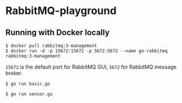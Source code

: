 # RabbitMQ-playground

## Running with Docker locally
```
$ docker pull rabbitmq:3-management
$ docker run -d -p 15672:15672 -p 5672:5672 --name go-rabbitmq rabbitmq:3-management
```
`15672` is the default port for RabbitMQ GUI, `5672` for RabbitMQ message broker.

```
$ go run basic.go
```

```
$ go run sensor.go
```